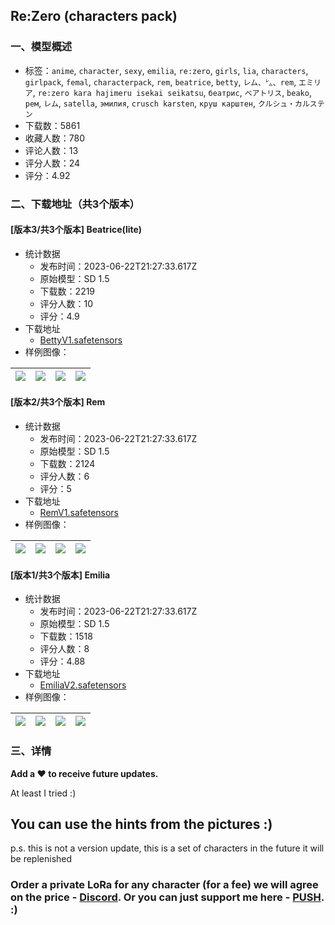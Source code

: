 ## Re:Zero (characters pack)
### 一、模型概述

- 标签：`anime`, `character`, `sexy`, `emilia`, `re:zero`, `girls`, `lia`, `characters`, `girlpack`, `femal`, `characterpack`, `rem`, `beatrice`, `betty`, `レム、㍕、rem`, `エミリア`, `re:zero kara hajimeru isekai seikatsu`, `беатрис`, `ベアトリス`, `beako`, `рем`, `レム`, `satella`, `эмилия`, `crusch karsten`, `круш карштен`, `クルシュ・カルステン`
- 下载数：5861
- 收藏人数：780
- 评论人数：13
- 评分人数：24
- 评分：4.92

### 二、下载地址（共3个版本）

#### [版本3/共3个版本] Beatrice(lite)

- 统计数据
  - 发布时间：2023-06-22T21:27:33.617Z
  - 原始模型：SD 1.5
  - 下载数：2219
  - 评分人数：10
  - 评分：4.9
- 下载地址
  - [BettyV1.safetensors](https://civitai.com/api/download/models/85897)
- 样例图像：

| <img src="https://image.civitai.com/xG1nkqKTMzGDvpLrqFT7WA/35ce1346-285f-41a5-ba94-8a3f5f8332f3/width=450/974694.jpeg" /> | <img src="https://image.civitai.com/xG1nkqKTMzGDvpLrqFT7WA/f98b0f02-6437-4386-ab23-ad0f2149b55a/width=450/974691.jpeg" /> | <img src="https://image.civitai.com/xG1nkqKTMzGDvpLrqFT7WA/862dbc21-09f7-4779-8286-774d2aa3e773/width=450/974695.jpeg" /> | <img src="https://image.civitai.com/xG1nkqKTMzGDvpLrqFT7WA/4a2a71b3-d210-4b2b-bffd-957b375db6fb/width=450/974696.jpeg" /> |
| ---- | ---- | ---- | ---- |

#### [版本2/共3个版本] Rem

- 统计数据
  - 发布时间：2023-06-22T21:27:33.617Z
  - 原始模型：SD 1.5
  - 下载数：2124
  - 评分人数：6
  - 评分：5
- 下载地址
  - [RemV1.safetensors](https://civitai.com/api/download/models/86365)
- 样例图像：

| <img src="https://image.civitai.com/xG1nkqKTMzGDvpLrqFT7WA/ff535afa-d21c-45e1-b435-ea87764b8689/width=450/982360.jpeg" /> | <img src="https://image.civitai.com/xG1nkqKTMzGDvpLrqFT7WA/8dafe961-df69-476c-bc67-e3ee750f55b5/width=450/982361.jpeg" /> | <img src="https://image.civitai.com/xG1nkqKTMzGDvpLrqFT7WA/208f9de8-5c96-416f-9d9c-9a38edfd9019/width=450/982363.jpeg" /> | <img src="https://image.civitai.com/xG1nkqKTMzGDvpLrqFT7WA/e500bb1e-33d9-4c85-90a8-e5adebc16d2f/width=450/982364.jpeg" /> |
| ---- | ---- | ---- | ---- |

#### [版本1/共3个版本] Emilia

- 统计数据
  - 发布时间：2023-06-22T21:27:33.617Z
  - 原始模型：SD 1.5
  - 下载数：1518
  - 评分人数：8
  - 评分：4.88
- 下载地址
  - [EmiliaV2.safetensors](https://civitai.com/api/download/models/88395)
- 样例图像：

| <img src="https://image.civitai.com/xG1nkqKTMzGDvpLrqFT7WA/401858f0-c3d5-4174-9192-885c168919cb/width=450/1017416.jpeg" /> | <img src="https://image.civitai.com/xG1nkqKTMzGDvpLrqFT7WA/00a1bc83-edad-4bf8-9308-899da1957100/width=450/1017387.jpeg" /> | <img src="https://image.civitai.com/xG1nkqKTMzGDvpLrqFT7WA/1c68caf7-b95d-478a-8809-5d3478595079/width=450/1017386.jpeg" /> | <img src="https://image.civitai.com/xG1nkqKTMzGDvpLrqFT7WA/c6d50236-25f6-475c-8dc3-8ab22f3dda8d/width=450/1017388.jpeg" /> |
| ---- | ---- | ---- | ---- |


### 三、详情
<p><strong>Add a ❤️ to receive future updates.</strong></p><p>At least I tried :)</p><h2 id="heading-3">You can use the hints from the pictures :)</h2><p>p.s. this is not a version update, this is a set of characters in the future it will be replenished</p><p></p><h3 id="heading-4">Order a private LoRa for any character (for a fee) we will agree on the price - <a target="_blank" rel="ugc" href="https://discord.gg/yucPaNsjXr">Discord</a>. Or you can just support me here - <a target="_blank" rel="ugc" href="https://boosty.to/eternal2kpp/donate">PUSH</a>. :)</h3>